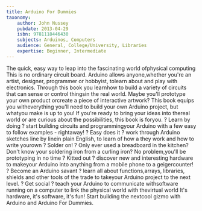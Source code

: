 ```yaml
---
title: Arduino For Dummies
taxonomy:
	author: John Nussey
	pubdate: 2013-04-29
	isbn: 9781118446430
	subjects: Arduinos, Computers
	audience: General, College/University, Libraries
	expertise: Beginner, Intermediate
---
```

The quick, easy way to leap into the fascinating world ofphysical computing This is no ordinary circuit board. Arduino allows anyone,whether you're an artist, designer, programmer or hobbyist, tolearn about and play with electronics. Through this book you learnhow to build a variety of circuits that can sense or control thingsin the real world. Maybe you'll prototype your own product orcreate a piece of interactive artwork? This book equips you witheverything you'll need to build your own Arduino project, but whatyou make is up to you! If you're ready to bring your ideas into thereal world or are curious about the possibilities, this book is foryou. ? Learn by doing ? start building circuits and programmingyour Arduino with a few easy to follow examples - rightaway! ? Easy does it ? work through Arduino sketches line by linein plain English, to learn of how a they work and how to write yourown ? Solder on! ? Only ever used a breadboard in the kitchen?Don't know your soldering iron from a curling iron? No problem,you'll be prototyping in no time ? Kitted out ? discover new and interesting hardware to makeyour Arduino into anything from a mobile phone to a geigercounter! ? Become an Arduino savant ? learn all about functions,arrays, libraries, shields and other tools of the trade to takeyour Arduino project to the next level. ? Get social ? teach your Arduino to communicate withsoftware running on a computer to link the physical world with thevirtual world It's hardware, it's software, it's fun! Start building the nextcool gizmo with Arduino and Arduino For Dummies.